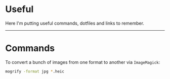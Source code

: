 # Useful

Here I'm putting useful commands, dotfiles and links to remember. 

---

# Commands

To convert a bunch of images from one format to another via `ImageMagick`: 
```bash
mogrify -format jpg *.heic
```

